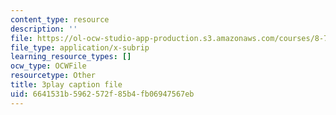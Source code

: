 ```yaml
---
content_type: resource
description: ''
file: https://ol-ocw-studio-app-production.s3.amazonaws.com/courses/8-701-introduction-to-nuclear-and-particle-physics-fall-2020/6641531b5962572f85b4fb06947567eb_RmbJBq9kpbI.vtt
file_type: application/x-subrip
learning_resource_types: []
ocw_type: OCWFile
resourcetype: Other
title: 3play caption file
uid: 6641531b-5962-572f-85b4-fb06947567eb
---
```

